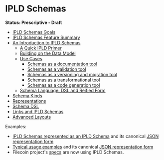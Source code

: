 IPLD Schemas
============

**Status: Prescriptive - Draft**

* [IPLD Schemas Goals](./goals.md)
* [IPLD Schemas Feature Summary](./feature-summary.md)
* [An Introduction to IPLD Schemas](./introduction.md)
  * [A Quick IPLD Primer](./introduction.md#a-quick-ipld-primer)
  * [Building on the Data Model](./introduction.md#building-on-the-data-model)
  * [Use Cases](./introduction.md#use-cases)
    * [Schemas as a documentation tool](./introduction.md#schemas-as-a-documentation-tool)
    * [Schemas as a validation tool](./introduction.md#schemas-as-a-validation-tool)
    * [Schemas as a versioning and migration tool](./introduction.md#schemas-as-a-versioning-and-migration-tool)
    * [Schemas as a transformational tool](./introduction.md#schemas-as-a-transformational-tool)
    * [Schemas as a code generation tool](./introduction.md#schemas-as-a-code-generation-tool)
  * [Schema Language: DSL and Reified Form](./introduction.md#schema-language-dsl-and-reified-form)
* [Schema Kinds](./schema-kinds.md)
* [Representations](./representations.md)
* [Schema DSL](./schema-dsl.md)
* [Links and IPLD Schemas](./links.md)
* [Advanced Layouts](./advanced-layouts.md)

Examples:

* [IPLD Schemas represented as an IPLD Schema](schema-schema.ipldsch) and its canonical [JSON representation form](schema-schema.ipldsch.json)
* [Typical usage examples](examples.ipldsch) and its canonical [JSON representation form](examples.ipldsch.json)
* Filecoin project's [specs](https://github.com/filecoin-project/specs/) are now using IPLD Schemas.
